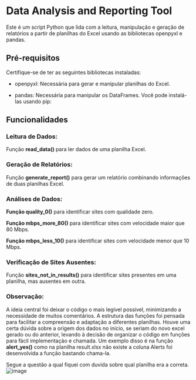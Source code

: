 # Data Analysis and Reporting Tool
Este é um script Python que lida com a leitura, manipulação e geração de relatórios a partir de planilhas do Excel usando as bibliotecas openpyxl e pandas.

## Pré-requisitos
Certifique-se de ter as seguintes bibliotecas instaladas:

- openpyxl: Necessária para gerar e manipular planilhas do Excel.

* pandas: Necessária para manipular os DataFrames.
Você pode instalá-las usando pip:

## Funcionalidades
### Leitura de Dados:

Função **read_data()** para ler dados de uma planilha Excel.
### Geração de Relatórios:

Função **generate_report()** para gerar um relatório combinando informações de duas planilhas Excel.
### Análises de Dados:

**Função quality_0()** para identificar sites com qualidade zero.

**Função mbps_more_80()** para identificar sites com velocidade maior que 80 Mbps.

**Função mbps_less_10()** para identificar sites com velocidade menor que 10 Mbps.
### Verificação de Sites Ausentes:

Função **sites_not_in_results()** para identificar sites presentes em uma planilha, mas ausentes em outra.

### Observação: 
A ideia central foi deixar o código o mais legível possível, minimizando a necessidade de muitos comentários. A estrutura das funções foi pensada para facilitar a compreensão e adaptação a diferentes planilhas. Houve uma certa dúvida sobre a origem dos dados no início, se seriam do novo excel gerado ou do anterior, levando à decisão de organizar o código em funções para fácil implementação e chamada.
Um exemplo disso é na função **alert_yes()** como na planilha result.xlsx não existe a coluna Alerts foi desenvolvida a função bastando chama-la.

Segue a questão a qual fiquei com duvida sobre qual planilha era a correta.
![image](https://github.com/JoaoPedroAM/Teste-cidc/assets/64596663/26032f48-cf82-4aad-8913-91d5cfd685de)
